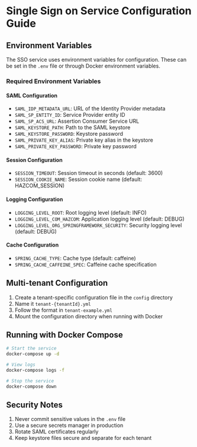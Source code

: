 # Single Sign on Service Configuration Guide

## Environment Variables

The SSO service uses environment variables for configuration. These can be set in the `.env` file or through Docker environment variables.

### Required Environment Variables

#### SAML Configuration
- `SAML_IDP_METADATA_URL`: URL of the Identity Provider metadata
- `SAML_SP_ENTITY_ID`: Service Provider entity ID
- `SAML_SP_ACS_URL`: Assertion Consumer Service URL
- `SAML_KEYSTORE_PATH`: Path to the SAML keystore
- `SAML_KEYSTORE_PASSWORD`: Keystore password
- `SAML_PRIVATE_KEY_ALIAS`: Private key alias in the keystore
- `SAML_PRIVATE_KEY_PASSWORD`: Private key password

#### Session Configuration
- `SESSION_TIMEOUT`: Session timeout in seconds (default: 3600)
- `SESSION_COOKIE_NAME`: Session cookie name (default: HAZCOM_SESSION)

#### Logging Configuration
- `LOGGING_LEVEL_ROOT`: Root logging level (default: INFO)
- `LOGGING_LEVEL_COM_HAZCOM`: Application logging level (default: DEBUG)
- `LOGGING_LEVEL_ORG_SPRINGFRAMEWORK_SECURITY`: Security logging level (default: DEBUG)

#### Cache Configuration
- `SPRING_CACHE_TYPE`: Cache type (default: caffeine)
- `SPRING_CACHE_CAFFEINE_SPEC`: Caffeine cache specification

## Multi-tenant Configuration

1. Create a tenant-specific configuration file in the `config` directory
2. Name it `tenant-{tenantId}.yml`
3. Follow the format in `tenant-example.yml`
4. Mount the configuration directory when running with Docker

## Running with Docker Compose

```bash
# Start the service
docker-compose up -d

# View logs
docker-compose logs -f

# Stop the service
docker-compose down
```

## Security Notes

1. Never commit sensitive values in the `.env` file
2. Use a secure secrets manager in production
3. Rotate SAML certificates regularly
4. Keep keystore files secure and separate for each tenant
